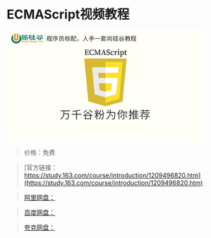 # ECMAScript视频教程

![img](../../../assets/study163/free/ca38c93398414d28b2fc9757bc4e5ae2.jpg)

> 价格：免费

> [官方链接：https://study.163.com/course/introduction/1209496820.htm](https://study.163.com/course/introduction/1209496820.htm)

> [阿里网盘：]()

> [百度网盘：]()

> [夸克网盘：]()

